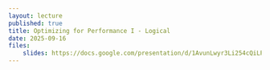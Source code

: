```yaml
---
layout: lecture
published: true
title: Optimizing for Performance I - Logical
date: 2025-09-16
files:
    slides: https://docs.google.com/presentation/d/1AvunLwyr3Li254cQiLP59KRzGW1MbAaWQX8AAZbNlc8/edit?usp=sharing
---
```

